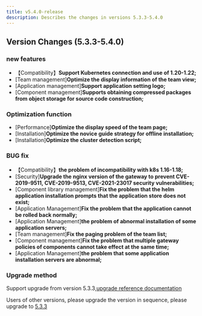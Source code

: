 ```yaml
---
title: v5.4.0-release
description: Describes the changes in versions 5.3.3-5.4.0
---
```


## Version Changes (5.3.3-5.4.0)

### new features

- 【Compatibility】**Support Kubernetes connection and use of 1.20-1.22;**
- [Team management]**Optimize the display information of the team view;**
- [Application management]**Support application setting logo;**
- [Component management]**Supports obtaining compressed packages from object storage for source code construction;**



### Optimization function

- [Performance]**Optimize the display speed of the team page;**
- [Installation]**Optimize the novice guide strategy for offline installation;**
- [Installation]**Optimize the cluster detection script;**



### BUG fix

- 【Compatibility】**the problem of incompatibility with k8s 1.16-1.18;**
- [Security]**Upgrade the nginx version of the gateway to prevent CVE-2019-9511, CVE-2019-9513, CVE-2021-23017 security vulnerabilities;**
- [Component library management]**Fix the problem that the helm application installation prompts that the application store does not exist;**
- [Application Management]**Fix the problem that the application cannot be rolled back normally;**
- [Application Management]**the problem of abnormal installation of some application servers;**
- [Team management]**Fix the paging problem of the team list;**
- [Component management]**Fix the problem that multiple gateway policies of components cannot take effect at the same time;**
- [Application Management]**the problem that some application installation servers are abnormal;**



### Upgrade method

Support upgrade from version 5.3.3,[upgrade reference documentation](/docs/upgrade/5.4.0-upgrade/)

Users of other versions, please upgrade the version in sequence, please upgrade to [5.3.3](/docs/upgrade/5.3.3-upgrade/)
